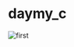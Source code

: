 # daymy_c

![first](https://raw.github.com/horaotoko/256_practices/master/smp_app_practices/daymy_c.png)